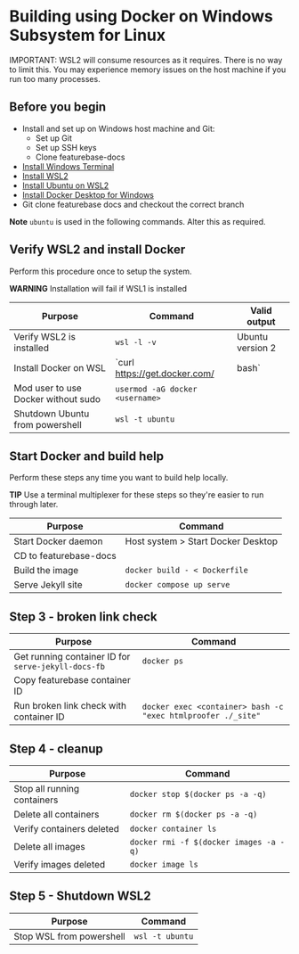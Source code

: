 # Building using Docker on Windows Subsystem for Linux

IMPORTANT: WSL2 will consume resources as it requires. There is no way to limit this. You may experience memory issues on the host machine if you run too many processes.

## Before you begin

* Install and set up on Windows host machine and Git:
  * Set up Git
  * Set up SSH keys
  * Clone featurebase-docs
* [Install Windows Terminal](https://learn.microsoft.com/en-us/windows/terminal/install)
* [Install WSL2](https://learn.microsoft.com/en-us/windows/wsl/install)
* [Install Ubuntu on WSL2](https://ubuntu.com/tutorials/install-ubuntu-on-wsl2-on-windows-11-with-gui-support#1-overview)
* [Install Docker Desktop for Windows](https://www.docker.com/products/docker-desktop/)
* Git clone featurebase docs and checkout the correct branch

**Note** `ubuntu` is used in the following commands. Alter this as required.

## Verify WSL2 and install Docker

Perform this procedure once to setup the system.

**WARNING** Installation will fail if WSL1 is installed

| Purpose | Command | Valid output |
|---|---|---|
| Verify WSL2 is installed | `wsl -l -v` | Ubuntu version 2 |
| Install Docker on WSL | `curl https://get.docker.com/ | bash` |
| Mod user to use Docker without sudo | `usermod -aG docker <username>` |
| Shutdown Ubuntu from powershell | `wsl -t ubuntu` |

## Start Docker and build help

Perform these steps any time you want to build help locally.

**TIP** Use a terminal multiplexer for these steps so they're easier to run through later.

| Purpose | Command |
|---|---|
| Start Docker daemon | Host system > Start Docker Desktop |
| CD to featurebase-docs |  |
| Build the image | `docker build - < Dockerfile` |
| Serve Jekyll site | `docker compose up serve` |

## Step 3 - broken link check

| Purpose | Command |
|---|---|
| Get running container ID for `serve-jekyll-docs-fb` | `docker ps` |
| Copy featurebase container ID |  |
| Run broken link check with container ID | `docker exec <container> bash -c "exec htmlproofer ./_site"` |

## Step 4 - cleanup

| Purpose | Command |
|---|---|
| Stop all running containers | `docker stop $(docker ps -a -q)` |
| Delete all containers | `docker rm $(docker ps -a -q)` |
| Verify containers deleted | `docker container ls` |
| Delete all images | `docker rmi -f $(docker images -a -q)` |
| Verify images deleted | `docker image ls` |

## Step 5 - Shutdown WSL2

| Purpose | Command |
|---|---|
| Stop WSL from powershell | `wsl -t ubuntu` |

